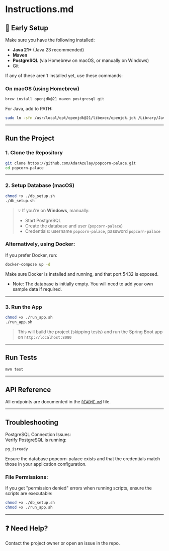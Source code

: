 
# Instructions.md

## 🧱 Early Setup

Make sure you have the following installed:

- **Java 21+** (Java 23 recommended)
- **Maven**
- **PostgreSQL** (via Homebrew on macOS, or manually on Windows)
- Git


If any of these aren't installed yet, use these commands:

### On macOS (using Homebrew)
```bash
brew install openjdk@21 maven postgresql git
```

For Java, add to PATH:
```bash
sudo ln -sfn /usr/local/opt/openjdk@21/libexec/openjdk.jdk /Library/Java/JavaVirtualMachines/openjdk-21.jdk
```

---

## Run the Project

### 1. Clone the Repository

```bash
git clone https://github.com/AdarAzulay/popcorn-palace.git
cd popcorn-palace
```

---

### 2. Setup Database (macOS)

```bash
chmod +x ./db_setup.sh
./db_setup.sh
```

> 💡 If you're on **Windows**, manually:
> - Start PostgreSQL
> - Create the database and user (`popcorn-palace`)
> - Credentials: username `popcorn-palace`, password `popcorn-palace`

### Alternatively, using Docker:
 If you prefer Docker, run:
```bash
docker-compose up -d
````
Make sure Docker is installed and running, and that port 5432 is exposed.
* Note: The database is initially empty. You will need to add your own sample data if required.


---

### 3. Run the App

```bash
chmod +x ./run_app.sh
./run_app.sh
```

> This will build the project (skipping tests) and run the Spring Boot app on `http://localhost:8080`

---

## Run Tests

```bash
mvn test
```

---

## API Reference

All endpoints are documented in the [`README.md`](./README.md) file.

---

## Troubleshooting
PostgreSQL Connection Issues:\
Verify PostgreSQL is running:
```bash
pg_isready
```
Ensure the database popcorn-palace exists and that the credentials match those in your application configuration.

### File Permissions:
If you get "permission denied" errors when running scripts, ensure the scripts are executable:

```bash
chmod +x ./db_setup.sh
chmod +x ./run_app.sh
```

---
## ❓ Need Help?

Contact the project owner or open an issue in the repo.
